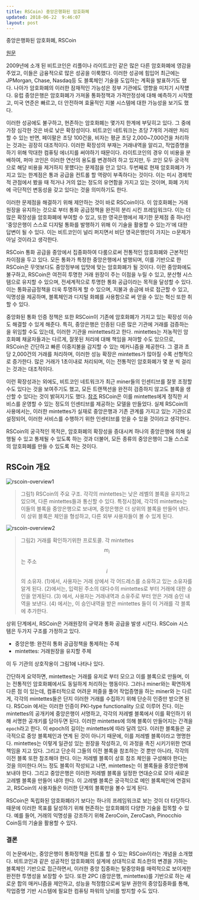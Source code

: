 ```yaml
---
title: RSCoin) 중앙은행화된 암호화폐
updated: 2018-06-22  9:46:07
layout: post
---
```


중앙은행화된 암호화폐, RSCoin

[원문](https://arxiv.org/pdf/1505.06895.pdf)

2009년에 소개 된 비트코인은 리플이나 라이트코인 같은 많은 다른 암호화폐에 영감을 주었고, 이들은 금융적으로 많은 성공을 이룩했다. 이러한 성공에 힘입어 최근에는 JPMorgan, Chase, Nasdaq등 도 블록체인 기술을 도입하는 계획을 발표하기도 됐다. 나아가 암호화폐의 이러한 잠재적인 가능성은 정부 기관에도 영향을 미치기 시작헀다. 유럽 중앙은행은 암호화폐가 가져올 통화정책과 가격안정성에 대해 예측하기 시작했고, 미국 연준은 빠르고, 더 안전하며 효율적인 지불 시스템에 대한 가능성을 보기도 했다.

이러한 성공에도 불구하고, 현존하는 암호화폐는 몇가지 한계에 부딪히고 있다. 그 중에 가장 심각한 것은 바로 낮은 확장성이다. 비트코인 네트워크는 초당 7개의 거래만 처리할 수 있는 반면, 페이팔은 초당 100건을, 비자는 평균 초당 2,000~7,000건을 처리하는 것과는 굉장히 대조적이다. 이러한 확장성의 부재는 거래내역을 알리고, 작업증명을 하기 위해 막대한 컴퓨팅 에너지를 써야하기 때문이다. 라이트코인의 경우 이 비용을 분배하여, 퍼마 코인은 이러한 연산의 용도를 변경하려 하고 있지만, 두 코인 모두 궁극적으로 해당 비용을 제거하지 못헀다는 문제점을 안고 있다. 두번째로 현재 암호화폐가 가지고 있는 한계점은 통과 공급을 컨트롤 할 역량이 부족하다는 것이다. 이는 미시 경제학적 관점에서 봤을 때 적거나 거의 없는 정도의 유연함을 가지고 있는 것이며, 화폐 가치에 극단적인 변동성을 갖고 있다는 것을 의미하기도 한다.

이러한 문제점을 해결하기 위해 제안하는 것이 바로 RSCoin이다. 이 암호화폐는 거래 원장을 유지하는 것으로 부터 통화 공급정책을 완전히 분리 시킨 프레임워크다. 이는 더 많은 확장성을 암호화폐에 부여할 수 있고, 또한 영국은행에서 재기한 문제점 중 하나인 '중앙은행이 스스로 디지털 통화를 발행하기 위해 이 기술을 활용할 수 있는가'에 대한 답변이 될 수 있다. 이는 비트코인이 널리 퍼지면서 비단 영국은행만이 가지는 ㅁ문제가 아닐 것이라고 생각한다.

RSCoin 통화 공급을 중앙에서 집중화하여 다룸으로써 전통적인 암호화폐와 근본적인 차이점을 두고 있다. 모든 통화가 특정한 중앙은행에서 발행되며, 이를 기반으로 한 RSCoin은 무엇보다도 중앙정부에 입맛에 맞는 암호화폐가 될 것이다. 이런 중앙화에도 불구하고, RSCoin은 여전히 투명한 거래 원장이 주는 이점을 누릴 수 있고, 분산형 시스템으로 유지할 수 있으며, 전세계적으로 투명한 통화 공급이라는 목적을 달성할 수 있다. 이는 통화공급정책을 더욱 투명하게 할 수 있으며, 지불과 송금에 바로 접근할 수 있고, 익명성을 제공하며, 블록체인과 디지털 화폐를 사용함으로 써 얻을 수 있는 혁신 또한 취할 수 있다.

중앙화된 통화 인증 정책은 또한 RSCoin이 기존에 암호화폐가 가지고 있는 확장성 이슈도 해결할 수 있게 해준다. 특히, 중앙은행은 인증된 다른 많은 기관에 거래를 검증하는 을 위임할 수도 있는데, 이러한 기관을 mintettes라고 한다. mintettes는 저농적인 암호화폐 채굴자들과는 다르게, 잘못된 처리에 대해 책임을 져야할 수도 있으므로, RSCoin은 간단하고 빠른 이중지불을 감지할 수 있는 메커니즘을 제공한다. 그 결과 초당 2,000건의 거래를 처리하며, 이러한 성능 확장은 mintettes가 많아질 수록 선형적으로 증가한다. 많은 거래가 1초이내로 처리되며, 이는 전통적인 암호화폐가 몇 분 씩 걸리는 것과는 대조적이다.

이런 확장성과는 외에도, 비트코인 네트워크가 최근 miner들의 인센티브를 잘못 조정할 수도 있다는 것을 보여주기도 했고, 모든 트랜잭션을 완전히 검증하지 않고도 블록을 생산할 수 있다는 것이 밝혀지기도 했다. [참조](https://eprint.iacr.org/2015/702.pdf) RSCoin은 이를 mintettes에게 정직한 서비스를 운영할 수 있는 정도의 인센티브를 제공하는 모델을 만들었다. 실제 RSCoin의 사용에서는, 이러한 mintettes가 실재로 중앙은행과 기존 관계를 가지고 있는 기관으로 설정되어, 이러한 서비스를 수행하기 위한 인센티브를 얻을 수 있을 것이라고 생각한다.

RSCoin의 궁극적인 목적은, 암호화폐의 확장성을 증대시켜 하나의 중앙은행에 의해 실행될 수 있고 통제될 수 있도록 하는 것과 더불어, 모든 종류의 중앙은행이 그들 스스로의 암호화폐를 만들 수 있도록 하는 것이다.


## RSCoin 개요

![rscoin-overview1](/images/2018/06/rscoin-overview1.png)

> 그림1) RSCoin의 주요 구조. 각각의 mintettes는 낮은 레벨의 블록을 유지하고 있으며, 다른 mintettes들과 통신할 수 있다. 특정시점에, 각각의 mintettes는 이들의 블록을 중앙은행으로 보내며, 중앙은행은 더 상위의 블록을 만들어 낸다. 이 상위 블록은 체인을 형성하고, 다른 외부 사용자들이 볼 수 있게 된다.

![rscoin-overview2](/images/2018/06/rscoin-overview2.png)

> 그림2) 거래를 확인하기위한 프로토콜. 각 mintettes $$m_i$$는 주소 $$i$$의 소유자. (1)에서, 사용자는 거래 상에서 각 어드레스를 소유하고 있는 소유자를 알게 된다. (2)에서는, 입력된 주소의 대다수의 mintettes로 부터 거래에 대한 승인을 얻게된다. (3) 에서, 사용자는 거래내역과 소유주로 부터 얻은 거래 승인 내역을 보낸다. (4) 에서는, 이 승인내역을 받은 mintettes 들이 이 거래를 각 블록에 추가한다.

상위 단계에서, RSCoin은 거래원장의 규약과 통화 공급을 발생 시킨다. RSCoin 시스템은 두가지 구조를 가정하고 있다.

- 중앙은행: 완전히 통화 공급정책을 통제하는 주체
- mintettes: 거래원장을 유지할 주체

이 두 기관의 상호작용이 그림1에 나타나 있다.

간단하게 요약하면, mintettes는 거래를 유저로 부터 모으고 이를 블록으로 만들며, 이는 전통적인 암호화폐에서도 동일하게 처리하는 행동이다. 그러나 miner와는 확연하게 다른 점 이 있는데, 컴퓨터적으로 어려운 퍼즐을 풀어 작업증명을 하는 miner와 는 다르게, 각각의 mintettes들은 단지 이러한 거래를 수집하기 위해 단순히 인증만 받으면 된다. RSCoin 에서는 이러한 인증이 PKI-type functionality 으로 이루어 진다. 이는 mintettes의 공개키에 중앙은행이 서명하고, 각각의 저레벨 블록에서 이를 확인하기 위해 서명한 공개키를 담아두면 된다. 이러한 mintettes에 의해 블록이 만들어지는 간격을 `epoch`라고 한다. 이 epoch의 길이는 mintettes에 따라 달려 있다. 이러한 블록들은 궁극적으로 중앙 블록체인과 연계 된 것이 아니기 때문에, 이를 저레벨 블록이라고 명명한다. mintettes는 이렇게 일관성 있는 원장을 작성하고, 이 과정을 촉진 시키기위한 연대 책임을 지고 있다. 그리고 단순히 그들의 이전 블록을 참조하는 것 뿐만 아니라, 각각의 이전 블록 또한 참조해야 한다. 이는 저레벨 블록이 상호 참조 체인을 구성해야 한다는 것을 의미한다.어느 정도 블록이 작성되고 나면, mintettes는 이 블록들을 중앙은행에 보내야 한다. 그리고 중앙은행은 이러한 저레벨 블록을 일정한 연대순으로 모아 새로운 고레벨 블록을 만들어 내야 한다. 이 고레벨 블록은 궁극적으로 메인 블록체인에 연결되고, RSCoin의 사용자들은 이러한 단계의 블록만을 볼수 있게 된다.

 RSCoin은 독립화된 암호화폐라기 보다는 하나의 프레임워크로 보는 것이 더 타당하다. 때문에 이러한 목표를 달성하기 위해 현존하는 암호화폐의 다양한 기술을 접목할 수 있다. 예를 들어, 거래의 익명성을 강조하기 위해 ZeroCoin, ZeroCash, Pinocchio Coin등의 기술을 활용할 수 있다.

### 결론

 이 논문에서는, 중앙은행이 통화정책을 컨트롤 할 수 있는 RSCoin이라는 개념을 소개했다. 비트코인과 같은 성공적인 암호화폐의 설계에 상대적으로 최소한의 변경을 가하는 블록체인 기반으로 접근하면서, 이러한 중앙 집중화는 탈중앙화를 매력적으로 보이게한 완전한 투명성을 보장할 수 있다. 또한 2PC (중앙은행, mintettes)를 기반으로 하는 새로운 합의 매커니즘을 제안하고, 성능을 척정함으로써 일부 권한의 중앙집중화를 통해, 작업증명 기반 시스템에 필요한 컴퓨팅 파워의 낭비를 방지할 수도 있다.
